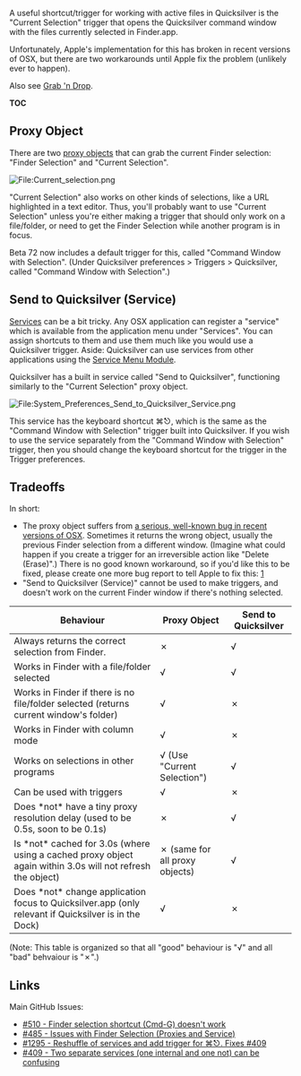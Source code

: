 A useful shortcut/trigger for working with active files in Quicksilver
is the "Current Selection" trigger that opens the Quicksilver command
window with the files currently selected in Finder.app.

Unfortunately, Apple's implementation for this has broken in recent
versions of OSX, but there are two workarounds until Apple fix the
problem (unlikely ever to happen).

Also see [Grab 'n Drop](Grab_'n_Drop "wikilink").

__TOC__

## Proxy Object

There are two [proxy objects](Proxy_Object "wikilink") that can grab the
current Finder selection: "Finder Selection" and "Current Selection".

![<File:Current_selection.png>](Current_selection.png "File:Current_selection.png")

"Current Selection" also works on other kinds of selections, like a URL
highlighted in a text editor. Thus, you'll probably want to use "Current
Selection" unless you're either making a trigger that should only work
on a file/folder, or need to get the Finder Selection while another
program is in focus.

Beta 72 now includes a default trigger for this, called "Command Window
with Selection". (Under Quicksilver preferences \> Triggers \>
Quicksilver, called "Command Window with Selection".)

## Send to Quicksilver (Service)

[Services](http://www.macworld.com/article/1163996/how_to_use_services_in_mac_os_x.html)
can be a bit tricky. Any OSX application can register a "service" which
is available from the application menu under "Services". You can assign
shortcuts to them and use them much like you would use a Quicksilver
trigger. Aside: Quicksilver can use services from other applications
using the [Service Menu Module](Service_Menu_Module "wikilink").

Quicksilver has a built in service called "Send to Quicksilver",
functioning similarly to the "Current Selection" proxy object.

![<File:System_Preferences_Send_to_Quicksilver_Service.png>](System_Preferences_Send_to_Quicksilver_Service.png "File:System_Preferences_Send_to_Quicksilver_Service.png")

This service has the keyboard shortcut ⌘⎋, which is the same as the
"Command Window with Selection" trigger built into Quicksilver. If you
wish to use the service separately from the "Command Window with
Selection" trigger, then you should change the keyboard shortcut for the
trigger in the Trigger preferences.

## Tradeoffs

In short:

-   The proxy object suffers from [a serious, well-known bug in recent
    versions of OSX](http://openradar.appspot.com/9406282). Sometimes it
    returns the wrong object, usually the previous Finder selection from
    a different window. (Imagine what could happen if you create a
    trigger for an irreversible action like "Delete (Erase)".) There is
    no good known workaround, so if you'd like this to be fixed, please
    create one more bug report to tell Apple to fix this:
    [1](https://bugreport.apple.com/)
-   "Send to Quicksilver (Service)" cannot be used to make triggers, and
    doesn't work on the current Finder window if there's nothing
    selected.

| Behaviour                                                                                                    | Proxy Object                   | Send to Quicksilver |
|--------------------------------------------------------------------------------------------------------------|--------------------------------|---------------------|
| Always returns the correct selection from Finder.                                                            | ✗                              | √                   |
| Works in Finder with a file/folder selected                                                                  | √                              | √                   |
| Works in Finder if there is no file/folder selected (returns current window's folder)                        | √                              | ✗                   |
| Works in Finder with column mode                                                                             | √                              | ✗                   |
| Works on selections in other programs                                                                        | √ (Use "Current Selection")    | √                   |
| Can be used with triggers                                                                                    | √                              | ✗                   |
| Does \*not\* have a tiny proxy resolution delay (used to be 0.5s, soon to be 0.1s)                           | ✗                              | √                   |
| Is \*not\* cached for 3.0s (where using a cached proxy object again within 3.0s will not refresh the object) | ✗ (same for all proxy objects) | √                   |
| Does \*not\* change application focus to Quicksilver.app (only relevant if Quicksilver is in the Dock)       | √                              | ✗                   |

(Note: This table is organized so that all "good" behaviour is "√" and
all "bad" behvaiour is "✗".)

## Links

Main GitHub Issues:

-   [\#510 - Finder selection shortcut (Cmd-G) doesn't
    work](https://github.com/quicksilver/Quicksilver/issues/510)
-   [\#485 - Issues with Finder Selection (Proxies and
    Service)](https://github.com/quicksilver/Quicksilver/issues/485)
-   [\#1295 - Reshuffle of services and add trigger for ⌘⎋. Fixes
    \#409](https://github.com/quicksilver/Quicksilver/pull/1295#issuecomment-11463027)
-   [\#409 - Two separate services (one internal and one not) can be
    confusing](https://github.com/quicksilver/Quicksilver/issues/409)